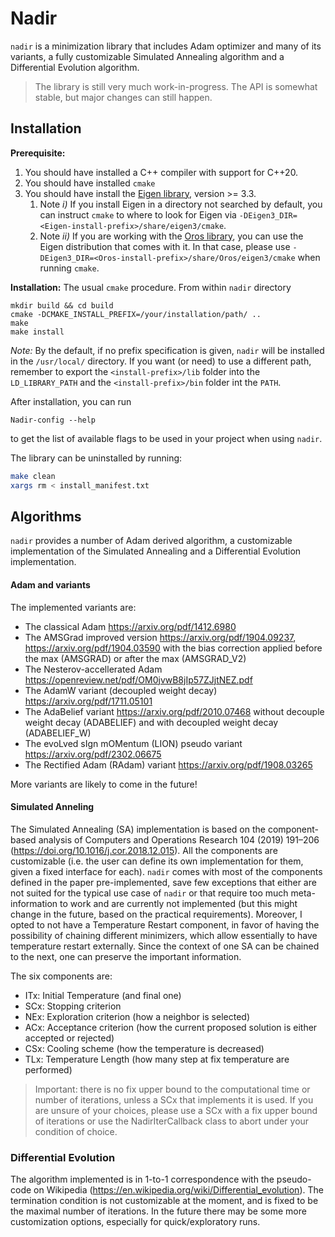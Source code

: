 # Nadir

`nadir` is a minimization library that includes Adam optimizer and many of its variants, a fully customizable Simulated Annealing algorithm and a Differential Evolution algorithm.

> The library is still very much work-in-progress. The API is somewhat stable, but major changes can still happen.

## Installation
**Prerequisite:** 
1. You should have installed a C++ compiler with support for C++20.
2. You should have installed `cmake`
3. You should have install the [Eigen library](https://eigen.tuxfamily.org/), version >= 3.3. 
   1. Note *i)* If you install Eigen in a directory not searched by default, you can instruct `cmake` to where to look for Eigen via `-DEigen3_DIR=<Eigen-install-prefix>/share/eigen3/cmake`.
   2. Note *ii)* If you are working with the [Oros library](https://github.com/MapCollaboration/Oros), you can use the Eigen distribution that comes with it. In that case, please use `-DEigen3_DIR=<Oros-install-prefix>/share/Oros/eigen3/cmake` when running `cmake`.

**Installation:**
The usual `cmake` procedure. From within `nadir` directory
```shell
mkdir build && cd build
cmake -DCMAKE_INSTALL_PREFIX=/your/installation/path/ ..
make
make install
```
*Note:* By the default, if no prefix specification is given, `nadir` will be installed in the `/usr/local/`  directory. If you want (or need) to use a different path, remember to export the `<install-prefix>/lib` folder into the `LD_LIBRARY_PATH` and the `<install-prefix>/bin` folder int the `PATH`.

After installation, you can run 
```shell
Nadir-config --help
```
to get the list of available flags to be used in your project when using `nadir`.

The library can be uninstalled by running:

```bash
make clean
xargs rm < install_manifest.txt
```

## Algorithms

`nadir` provides a number of Adam derived algorithm, a customizable implementation of the Simulated Annealing and a Differential Evolution implementation.

#### Adam and variants
The implemented variants are:
- The classical Adam https://arxiv.org/pdf/1412.6980
- The AMSGrad improved version https://arxiv.org/pdf/1904.09237, https://arxiv.org/pdf/1904.03590 with the bias correction applied before the max (AMSGRAD) or after the max (AMSGRAD_V2)
- The Nesterov-accellerated Adam https://openreview.net/pdf/OM0jvwB8jIp57ZJjtNEZ.pdf
- The AdamW variant (decoupled weight decay) https://arxiv.org/pdf/1711.05101
- The AdaBelief variant https://arxiv.org/pdf/2010.07468 without decouple weight decay (ADABELIEF) and with decoupled weight decay (ADABELIEF_W)
- The evoLved sIgn mOMentum (LION) pseudo variant https://arxiv.org/pdf/2302.06675
- The Rectified Adam (RAdam) variant https://arxiv.org/pdf/1908.03265

More variants are likely to come in the future!

#### Simulated Anneling

The Simulated Annealing (SA) implementation is based on the component-based analysis of
Computers and Operations Research 104 (2019) 191–206 (https://doi.org/10.1016/j.cor.2018.12.015).
All the components are customizable (i.e. the user can define its own implementation for them, given a fixed interface for each). `nadir` comes with most of the components defined in the paper pre-implemented, save few exceptions that either are not suited for the typical use case of `nadir` or that require too much meta-information to work and are currently not implemented (but this might change in the future, based on the practical requirements).
Moreover, I opted to not have a Temperature Restart component, in favor of having the possibility of chaining different minimizers, which allow essentially to have temperature restart externally. Since the context of one SA can be chained to the next, one can preserve the important information.

The six components are:
- ITx: Initial Temperature (and final one)
- SCx: Stopping criterion
- NEx: Exploration criterion (how a neighbor is selected)
- ACx: Acceptance criterion (how the current proposed solution is either accepted or rejected)
- CSx: Cooling scheme (how the temperature is decreased)
- TLx: Temperature Length (how many step at fix temperature are performed)

> Important: there is no fix upper bound to the computational time or number of iterations, unless a SCx that implements it is used. If you are unsure of your choices, please use a SCx with a fix upper bound of iterations or use the NadirIterCallback class to abort under your condition of choice.

### Differential Evolution
The algorithm implemented is in 1-to-1 correspondence with the pseudo-code on Wikipedia (https://en.wikipedia.org/wiki/Differential_evolution). The termination condition is not customizable at the moment, and is fixed to be the maximal number of iterations. In the future there may be some more customization options, especially for quick/exploratory runs. 
